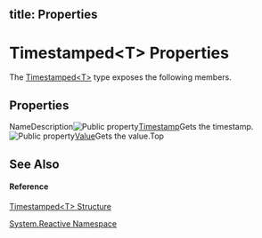 title: Properties
---
# Timestamped\<T\> Properties

The [Timestamped\<T\>](Timestamped/Timestamped(T)) type exposes the following members.

## Properties

NameDescription![Public property](https://reactiveui.net/assets/img/Hh211972.pubproperty(en-us,VS.103).gif "Public property")[Timestamp](Timestamp/Timestamped(T).Timestamp)Gets the timestamp.![Public property](https://reactiveui.net/assets/img/Hh211972.pubproperty(en-us,VS.103).gif "Public property")[Value](Value/Timestamped(T).Value)Gets the value.Top

## See Also

#### Reference

[Timestamped\<T\> Structure](Timestamped/Timestamped(T))

[System.Reactive Namespace](System.Reactive/System.Reactive)

